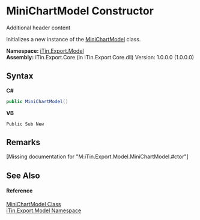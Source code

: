 # MiniChartModel Constructor 
Additional header content 

Initializes a new instance of the <a href="T_iTin_Export_Model_MiniChartModel">MiniChartModel</a> class.

**Namespace:**&nbsp;<a href="N_iTin_Export_Model">iTin.Export.Model</a><br />**Assembly:**&nbsp;iTin.Export.Core (in iTin.Export.Core.dll) Version: 1.0.0.0 (1.0.0.0)

## Syntax

**C#**<br />
``` C#
public MiniChartModel()
```

**VB**<br />
``` VB
Public Sub New
```


## Remarks
\[Missing <remarks> documentation for "M:iTin.Export.Model.MiniChartModel.#ctor"\]

## See Also


#### Reference
<a href="T_iTin_Export_Model_MiniChartModel">MiniChartModel Class</a><br /><a href="N_iTin_Export_Model">iTin.Export.Model Namespace</a><br />
